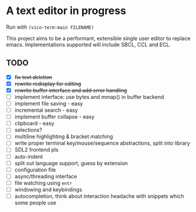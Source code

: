 # A text editor in progress
Run with `(vico-term:main FILENAME)`

This project aims to be a performant, extensible single user editor to replace emacs.
Implementations supported will include SBCL, CCL and ECL.

## TODO

- [x] ~~fix text deletion~~
- [x] ~~rewrite redisplay for editing~~
- [x] ~~rewrite buffer interface and add error handling~~
- [ ] implement interface: use bytes and mmap() in buffer backend
- [ ] implement file saving - easy
- [ ] incremental search - easy
- [ ] implement buffer collapse - easy
- [ ] clipboard - easy
- [ ] selections?
- [ ] multiline highlighting & bracket matching
- [ ] write proper terminal key/mouse/sequence abstractions, split into library
- [ ] SDL2 frontend pls
- [ ] auto-indent
- [ ] split out language support, guess by extension
- [ ] configuration file
- [ ] async/threading interface
- [ ] file watching using `entr`
- [ ] windowing and keybindings
- [ ] autocompletion, think about interaction headache with snippets which some people use
